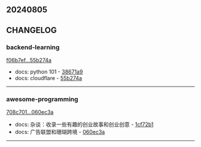 ## 20240805

## CHANGELOG

### backend-learning

[f06b7ef...55b274a](https://github.com/zhbhun/backend-learning/compare/f06b7ef...55b274a)

* docs: python 101 - [38671a9](https://github.com/zhbhun/backend-learning/commit/38671a915bd2fcef862526836abbe25ea49fe071)
* docs: cloudflare - [55b274a](https://github.com/zhbhun/backend-learning/commit/55b274aace56b400412d8e98d99bc189fcea31d0)

---

### awesome-programming

[708c701...060ec3a](https://github.com/zhbhun/awesome-programming/compare/708c701...060ec3a)

* docs: 杂谈：收录一些有趣的创业故事和创业创意 - [1cf72b1](https://github.com/zhbhun/awesome-programming/commit/1cf72b19bbd3d7b66fc019a9934fdf6c668bc074)
* docs: 广告联盟和珊瑚跨境 - [060ec3a](https://github.com/zhbhun/awesome-programming/commit/060ec3a32475fd3061cc82e93452f2047d5eb43e)

---


